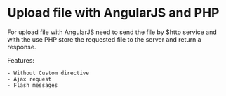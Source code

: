 # Upload file with AngularJS and PHP

For upload file with AngularJS need to send the file by $http service and with the use PHP store the requested file to the server and return a response.



Features:

```
- Without Custom directive
- Ajax request
- Flash messages
```